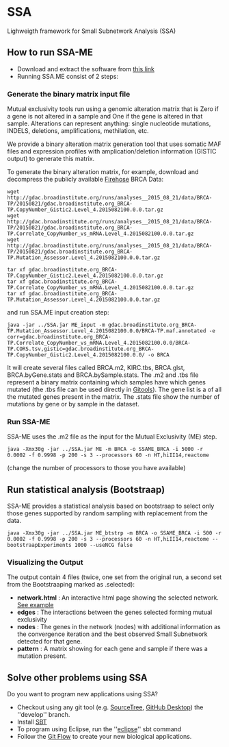 # SSA
Lighweigth framework for Small Subnetwork Analysis (SSA)

## How to run SSA-ME

* Download and extract the software from [this link](http://bioinformatics.intec.ugent.be/ssame/SSA.zip)
* Running SSA.ME consist of 2 steps:
 

### Generate the binary matrix input file

Mutual exclusivity tools run using a genomic alteration matrix that is Zero if a gene is not altered in a sample and One if the gene is altered in that sample. Alterations can represent anything: single nucleotide mutations, INDELS, deletions, amplifications, methilation, etc.

We provide a binary alteration matrix generation tool that uses somatic MAF files and expression profiles with amplication/deletion information (GISTIC output) to generate this matrix. 

To generate the binary alteration matrix, for example, download and decompress the publicly available [Firehose](http://firebrowse.org/?cohort=BRCA) BRCA Data:
```
wget http://gdac.broadinstitute.org/runs/analyses__2015_08_21/data/BRCA-TP/20150821/gdac.broadinstitute.org_BRCA-TP.CopyNumber_Gistic2.Level_4.2015082100.0.0.tar.gz 
wget http://gdac.broadinstitute.org/runs/analyses__2015_08_21/data/BRCA-TP/20150821/gdac.broadinstitute.org_BRCA-TP.Correlate_CopyNumber_vs_mRNA.Level_4.2015082100.0.0.tar.gz
wget http://gdac.broadinstitute.org/runs/analyses__2015_08_21/data/BRCA-TP/20150821/gdac.broadinstitute.org_BRCA-TP.Mutation_Assessor.Level_4.2015082100.0.0.tar.gz

tar xf gdac.broadinstitute.org_BRCA-TP.CopyNumber_Gistic2.Level_4.2015082100.0.0.tar.gz
tar xf gdac.broadinstitute.org_BRCA-TP.Correlate_CopyNumber_vs_mRNA.Level_4.2015082100.0.0.tar.gz
tar xf gdac.broadinstitute.org_BRCA-TP.Mutation_Assessor.Level_4.2015082100.0.0.tar.gz

```

and run SSA.ME input creation step:
```
java -jar ../SSA.jar ME_input -m gdac.broadinstitute.org_BRCA-TP.Mutation_Assessor.Level_4.2015082100.0.0/BRCA-TP.maf.annotated -e corr=gdac.broadinstitute.org_BRCA-TP.Correlate_CopyNumber_vs_mRNA.Level_4.2015082100.0.0/BRCA-TP.CORS.tsv,gistic=gdac.broadinstitute.org_BRCA-TP.CopyNumber_Gistic2.Level_4.2015082100.0.0/ -o BRCA
```

It will create several files called BRCA.m2, KIRC.tbs, BRCA.glst, BRCA.byGene.stats and BRCA.bySample.stats. The .m2 and .tbs file represent a binary matrix containing which samples have which genes mutated (the .tbs file can be used directly in [Gitools](http://www.gitools.org/)). The gene list is a of all the mutated genes present in the matrix. The .stats file show the number of mutations by gene or by sample in the dataset.

### Run SSA-ME

SSA-ME uses the .m2 file as the input for the Mutual Exclusivity (ME) step.

```
java -Xmx30g -jar ../SSA.jar ME -m BRCA -o SSAME_BRCA -i 5000 -r 0.0002 -f 0.9998 -p 200 -s 3 --processors 60 -n HT,hiII14,reactome
```
(change the number of processors to those you have available)

## Run statistical analysis (Bootstraap)

SSA-ME provides a statistical analysis based on bootstraap to select only those genes supported by random sampling with replacement from the data.

```
java -Xmx30g -jar ../SSA.jar ME_btstrp -m BRCA -o SSAME_BRCA -i 500 -r 0.0002 -f 0.9998 -p 200 -s 3 --processors 60 -n HT,hiII14,reactome --bootstraapExperiments 1000 --useNCG false
```

### Visualizing the Output

The output contain 4 files (twice, one set from the original run, a second set from the Bootstraaping marked as .selected):

+ __network.html__ : An interactive html page showing the selected network. [See example](http://bioinformatics.intec.ugent.be/ssame/ME_network.html)
+ __edges__ : The interactions between the genes selected forming mutual exclusivity
+ __nodes__ : The genes in the network (nodes) with additional information as the convergence iteration and the best observed Small Subnetwork detected for that gene.
+ __pattern__ : A matrix showing for each gene and sample if there was a mutation present.

## Solve other problems using SSA

Do you want to program new applications using SSA?

* Checkout using any git tool (e.g. [SourceTree](https://www.sourcetreeapp.com/), [GitHub Desktop](https://desktop.github.com/)) the ''develop'' branch.
* Install [SBT](http://www.scala-sbt.org/0.13/tutorial/Setup.html)
* To program using Eclipse, run the ''[eclipse](https://github.com/typesafehub/sbteclipse/wiki/Using-sbteclipse)'' sbt command
* Follow the [Git Flow](http://nvie.com/posts/a-successful-git-branching-model/) to create your new biological applications.

